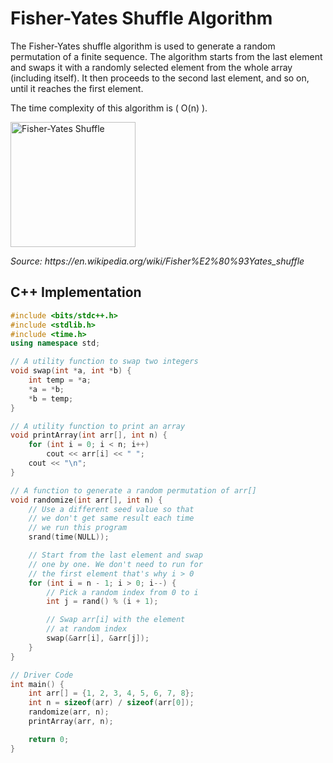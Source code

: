 # Fisher-Yates Shuffle Algorithm

The Fisher-Yates shuffle algorithm is used to generate a random permutation of a finite sequence. The algorithm starts from the last element and swaps it with a randomly selected element from the whole array (including itself). It then proceeds to the second last element, and so on, until it reaches the first element.

The time complexity of this algorithm is \( O(n) \).

<img src="https://upload.wikimedia.org/wikipedia/commons/5/5b/Durstenfeld_shuffle.svg" alt="Fisher-Yates Shuffle" width="200">
<p><em>Source: https://en.wikipedia.org/wiki/Fisher%E2%80%93Yates_shuffle </em></p>


## C++ Implementation

```cpp
#include <bits/stdc++.h>
#include <stdlib.h>
#include <time.h>
using namespace std;

// A utility function to swap two integers
void swap(int *a, int *b) {
    int temp = *a;
    *a = *b;
    *b = temp;
}

// A utility function to print an array
void printArray(int arr[], int n) {
    for (int i = 0; i < n; i++)
        cout << arr[i] << " ";
    cout << "\n";
}

// A function to generate a random permutation of arr[]
void randomize(int arr[], int n) {
    // Use a different seed value so that
    // we don't get same result each time
    // we run this program
    srand(time(NULL));

    // Start from the last element and swap
    // one by one. We don't need to run for
    // the first element that's why i > 0
    for (int i = n - 1; i > 0; i--) {
        // Pick a random index from 0 to i
        int j = rand() % (i + 1);

        // Swap arr[i] with the element
        // at random index
        swap(&arr[i], &arr[j]);
    }
}

// Driver Code
int main() {
    int arr[] = {1, 2, 3, 4, 5, 6, 7, 8};
    int n = sizeof(arr) / sizeof(arr[0]);
    randomize(arr, n);
    printArray(arr, n);

    return 0;
}
```
